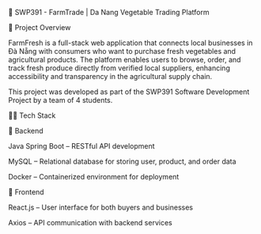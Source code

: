 🥬 SWP391 - FarmTrade | Da Nang Vegetable Trading Platform

📌 Project Overview

FarmFresh is a full-stack web application that connects local businesses in Đà Nẵng with consumers who want to purchase fresh vegetables and agricultural products. The platform enables users to browse, order, and track fresh produce directly from verified local suppliers, enhancing accessibility and transparency in the agricultural supply chain.

This project was developed as part of the SWP391 Software Development Project by a team of 4 students.

👨‍💻 Tech Stack

🔧 Backend

Java Spring Boot – RESTful API development


MySQL – Relational database for storing user, product, and order data


Docker – Containerized environment for deployment



🎨 Frontend

React.js – User interface for both buyers and businesses

Axios – API communication with backend services

